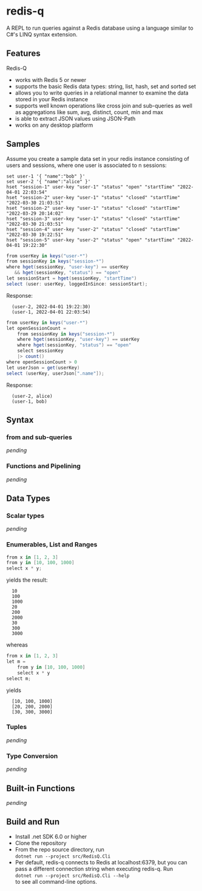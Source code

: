 # redis-q
A REPL to run queries against a Redis database using a language similar to C#'s LINQ syntax extension.

## Features

Redis-Q
- works with Redis 5 or newer
- supports the basic Redis data types: string, list, hash, set and sorted set
- allows you to write queries in a relational manner to examine the data stored in your Redis instance
- supports well known operations like cross join and sub-queries as well as aggregations like sum, avg, distinct, count, min and max
- is able to extract JSON values using JSON-Path
- works on any desktop platform

## Samples

Assume you create a sample data set in your redis instance consisting of users and sessions, where one user is associated to n sessions:
```redis-cli
set user-1 '{ "name":"bob" }'
set user-2 '{ "name":"alice" }'
hset "session-1" user-key "user-1" "status" "open" "startTime" "2022-04-01 22:03:54"
hset "session-2" user-key "user-1" "status" "closed" "startTime" "2022-03-30 21:03:51"
hset "session-2" user-key "user-1" "status" "closed" "startTime" "2022-03-29 20:14:02"
hset "session-3" user-key "user-1" "status" "closed" "startTime" "2022-03-30 21:03:51"
hset "session-4" user-key "user-2" "status" "closed" "startTime" "2022-03-30 19:22:51"
hset "session-5" user-key "user-2" "status" "open" "startTime" "2022-04-01 19:22:30"
```

```csharp
from userKey in keys("user-*")
from sessionKey in keys("session-*") 
where hget(sessionKey, "user-key") == userKey 
   && hget(sessionKey, "status") == "open"
let sessionStart = hget(sessionKey, "startTime")
select (user: userKey, loggedInSince: sessionStart);
```
Response:
```
  (user-2, 2022-04-01 19:22:30)
  (user-1, 2022-04-01 22:03:54)
```

```csharp
from userKey in keys("user-*")
let openSessionCount = 
    from sessionKey in keys("session-*") 
    where hget(sessionKey, "user-key") == userKey 
    where hget(sessionKey, "status") == "open" 
    select sessionKey 
    |> count()
where openSessionCount > 0
let userJson = get(userKey) 
select (userKey, userJson[".name"]);
```
Response:
```
  (user-2, alice)
  (user-1, bob)
```

## Syntax

### from and sub-queries
_pending_

### Functions and Pipelining
_pending_

## Data Types
### Scalar types
_pending_

### Enumerables, List and Ranges
```csharp
from x in [1, 2, 3]
from y in [10, 100, 1000] 
select x * y;
```
yields the result:
```
  10
  100
  1000
  20
  200
  2000
  30
  300
  3000
```
whereas
```csharp
from x in [1, 2, 3]
let m =
    from y in [10, 100, 1000]
    select x * y
select m;
```
yields
```
  [10, 100, 1000]
  [20, 200, 2000]
  [30, 300, 3000]
```

### Tuples
_pending_

### Type Conversion
_pending_

## Built-in Functions
_pending_

## Build and Run

- Install .net SDK 6.0 or higher
- Clone the repository
- From the repo source directory, run  
  `dotnet run --project src/RedisQ.Cli`
- Per default, redis-q connects to Redis at localhost:6379, but you can pass a different connection string when executing redis-q. Run  
  `dotnet run --project src/RedisQ.Cli --help`  
  to see all command-line options.
